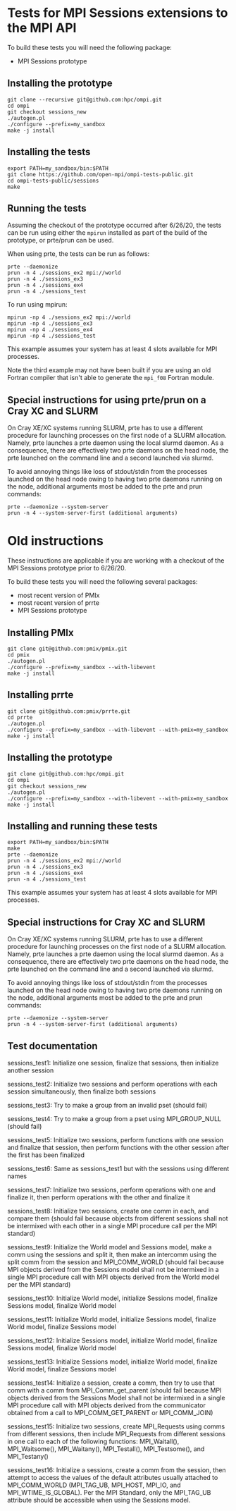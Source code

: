 # Tests for MPI Sessions extensions to the MPI API

To build these tests you will need the following package:

- MPI Sessions prototype

## Installing the prototype

```
git clone --recursive git@github.com:hpc/ompi.git
cd ompi
git checkout sessions_new
./autogen.pl
./configure --prefix=my_sandbox 
make -j install
```

## Installing the tests

```
export PATH=my_sandbox/bin:$PATH
git clone https://github.com/open-mpi/ompi-tests-public.git
cd ompi-tests-public/sessions
make
```

## Running the tests

Assuming the checkout of the prototype occurred after 6/26/20, the tests can
be run using either the ```mpirun``` installed as part of the build of the
prototype, or prte/prun can be used.

When using prte, the tests can be run as follows:

```
prte --daemonize
prun -n 4 ./sessions_ex2 mpi://world
prun -n 4 ./sessions_ex3
prun -n 4 ./sessions_ex4
prun -n 4 ./sessions_test
```

To run using mpirun:

```
mpirun -np 4 ./sessions_ex2 mpi://world
mpirun -np 4 ./sessions_ex3
mpirun -np 4 ./sessions_ex4
mpirun -np 4 ./sessions_test
```

This example assumes your system has at least 4 slots available for MPI processes.

Note the third example may not have been built if you are using an old Fortran compiler 
that isn't able to generate the ```mpi_f08``` Fortran module.

## Special instructions for using prte/prun on a Cray XC and SLURM

On Cray XE/XC systems running SLURM, prte has to use a different procedure for launching
processes on the first node of a SLURM allocation.  Namely, prte launches a prte daemon
using the local slurmd daemon.  As a consequence, there are effectively two prte daemons
on the head node, the prte launched on the command line and a second launched via slurmd.

To avoid annoying things like loss of stdout/stdin from the processes launched on the head
node owing to having two prte daemons running on the node, additional arguments most be added to the prte and prun commands:

```
prte --daemonize --system-server
prun -n 4 --system-server-first (additional arguments)
```


# Old instructions

These instructions are applicable if you are working with a checkout
of the MPI Sessions prototype prior to 6/26/20.

To build these tests you will need the following several packages:

- most recent version of PMIx
- most recent version of prrte
- MPI Sessions prototype

## Installing PMIx

```
git clone git@github.com:pmix/pmix.git
cd pmix
./autogen.pl
./configure --prefix=my_sandbox --with-libevent
make -j install
```

## Installing prrte

```
git clone git@github.com:pmix/prrte.git
cd prrte
./autogen.pl
./configure --prefix=my_sandbox --with-libevent --with-pmix=my_sandbox
make -j install
```

## Installing the prototype

```
git clone git@github.com:hpc/ompi.git
cd ompi
git checkout sessions_new
./autogen.pl
./configure --prefix=my_sandbox --with-libevent --with-pmix=my_sandbox
make -j install
```

## Installing and running these tests

```
export PATH=my_sandbox/bin:$PATH
make
prte --daemonize
prun -n 4 ./sessions_ex2 mpi://world
prun -n 4 ./sessions_ex3
prun -n 4 ./sessions_ex4
prun -n 4 ./sessions_test
```
This example assumes your system has at least 4 slots available for MPI processes.

## Special instructions for Cray XC and SLURM

On Cray XE/XC systems running SLURM, prte has to use a different procedure for launching
processes on the first node of a SLURM allocation.  Namely, prte launches a prte daemon
using the local slurmd daemon.  As a consequence, there are effectively two prte daemons
on the head node, the prte launched on the command line and a second launched via slurmd.

To avoid annoying things like loss of stdout/stdin from the processes launched on the head
node owing to having two prte daemons running on the node, additional arguments most be added to the prte and prun commands:

```
prte --daemonize --system-server
prun -n 4 --system-server-first (additional arguments)
```

## Test documentation

sessions_test1: Initialize one session, finalize that sessions, then initialize another session

sessions_test2: Initialize two sessions and perform operations with each session simultaneously, then finalize both sessions

sessions_test3: Try to make a group from an invalid pset (should fail)

sessions_test4: Try to make a group from a pset using MPI_GROUP_NULL (should fail)

sessions_test5: Initialize two sessions, perform functions with one session and finalize that session, then perform functions with the other session after the first has been finalized

sessions_test6: Same as sessions_test1 but with the sessions using different names

sessions_test7: Initialize two sessions, perform operations with one and finalize it, then perform operations with the other and finalize it

sessions_test8: Initialize two sessions, create one comm in each, and compare them (should fail because objects from different sessions shall not be intermixed with each other in a single MPI procedure call per the MPI standard)

sessions_test9: Initialize the World model and Sessions model, make a comm using the sessions and split it, then make an intercomm using the split comm from the session and MPI_COMM_WORLD (should fail because MPI objects derived from the Sessions model shall not be intermixed in a single MPI
procedure call with MPI objects derived from the World model per the MPI standard)

sessions_test10: Initialize World model, initialize Sessions model, finalize Sessions model, finalize World model

sessions_test11: Initialize World model, initialize Sessions model, finalize World model, finalize Sessions model

sessions_test12: Initialize Sessions model, initialize World model, finalize Sessions model, finalize World model

sessions_test13: Initialize Sessions model, initialize World model, finalize World model, finalize Sessions model

sessions_test14: Initialize a session, create a comm, then try to use that comm with a comm from MPI_Comm_get_parent (should fail because MPI objects derived from the Sessions Model shall not be intermixed in a single MPI procedure call with MPI objects derived from the communicator obtained from a call to MPI_COMM_GET_PARENT or MPI_COMM_JOIN)

sessions_test15: Initialize two sessions, create MPI_Requests using comms from different sessions, then include MPI_Requests from different sessions in one call to each of the following functions: MPI_Waitall(), MPI_Waitsome(), MPI_Waitany(), MPI_Testall(), MPI_Testsome(), and MPI_Testany()

sessions_test16: Initialize a sessions, create a comm from the session, then attempt to access the values of the default attributes usually attached to MPI_COMM_WORLD (MPI_TAG_UB, MPI_HOST, MPI_IO, and MPI_WTIME_IS_GLOBAL). Per the MPI Standard, only the MPI_TAG_UB attribute should be accessible when using the Sessions model.



